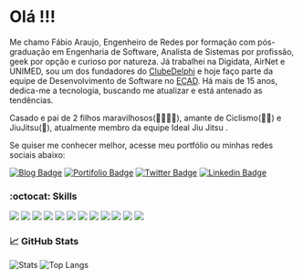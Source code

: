 # Olá !!! 

Me chamo Fábio Araujo, Engenheiro de Redes por formação com pós-graduação em Engenharia de Software, Analista de Sistemas por profissão, geek por opção e curioso por natureza. Já trabalhei na Digidata, AirNet e UNIMED, sou um dos fundadores do [ClubeDelphi](https://www.devmedia.com.br/) e hoje faço parte da equipe de Desenvolvimento de Software no [ECAD](https://www.ecad.org.br). Há mais de 15 anos, dedica-me a tecnologia, buscando me atualizar e está antenado as tendências.

Casado e pai de 2 filhos maravilhosos(👨‍👩‍👧‍👦), amante de Ciclismo(🚴‍♂️) e JiuJitsu(🥋), atualmente membro da equipe Ideal Jiu Jitsu .

Se quiser me conhecer melhor, acesse meu portfólio ou minhas redes sociais abaixo:


[![Blog Badge](https://img.shields.io/badge/blog-medium-green)](https://medium.com/@fabiosaraujo)
[![Portifolio Badge](https://img.shields.io/badge/Portfolio-My%20Digital%20Home-green)](https://fabioaraujo.net)
[![Twitter Badge](https://img.shields.io/badge/-Twitter-1ca0f1?style=flat-square&labelColor=1ca0f1&logo=twitter&logoColor=white&link=https://twitter.com/fa_bioaraujo)](https://twitter.com/fa_bioaraujo)
[![Linkedin Badge](https://img.shields.io/badge/-LinkedIn-blue?style=flat-square&logo=Linkedin&logoColor=white&link=https://www.linkedin.com/in/fabiosaraujo/)](https://www.linkedin.com/in/fabiosaraujo/)

### :octocat: Skills
<img src="https://img.shields.io/badge/javascript%20-%23323330.svg?&style=for-the-badge&logo=javascript&logoColor=%23F7DF1E"/>
<img src="https://img.shields.io/badge/node-dot-js.svg?&style=for-the-badge&logo=apache&logoColor=white"/>
<img src="https://img.shields.io/badge/react%20-%231572B6.svg?&style=for-the-badge&logo=react&logoColor=white"/>
<img src="https://img.shields.io/badge/oracle%20-%23D42029.svg?&style=for-the-badge&logo=oracle&logoColor=white"/>
<img src="https://img.shields.io/badge/html5%20-%23E34F26.svg?&style=for-the-badge&logo=html5&logoColor=white"/>
<img src="https://img.shields.io/badge/css3%20-%231572B6.svg?&style=for-the-badge&logo=css3&logoColor=white"/>
<img src="https://img.shields.io/badge/markdown-%23000000.svg?&style=for-the-badge&logo=markdown&logoColor=white"/>
<img src="https://img.shields.io/badge/bootstrap%20-%23563D7C.svg?&style=for-the-badge&logo=bootstrap&logoColor=white"/>
<img src="https://img.shields.io/badge/git%20-%23F05033.svg?&style=for-the-badge&logo=git&logoColor=white"/>
<img src="https://img.shields.io/badge/github%20-%23121011.svg?&style=for-the-badge&logo=github&logoColor=white"/>
<img src="https://img.shields.io/badge/apache%20-%23D42029.svg?&style=for-the-badge&logo=apache&logoColor=white"/>
<img src="https://img.shields.io/badge/delphi%20-%23D42029.svg?&style=for-the-badge&logo=delphi&logoColor=black"/>

### :chart_with_upwards_trend: GitHub Stats
![Stats](https://github-readme-stats.vercel.app/api?username=fabioara&show_icons=true&include_all_commits)
![Top Langs](https://github-readme-stats.vercel.app/api/top-langs/?username=fabioara&layout=compact)

